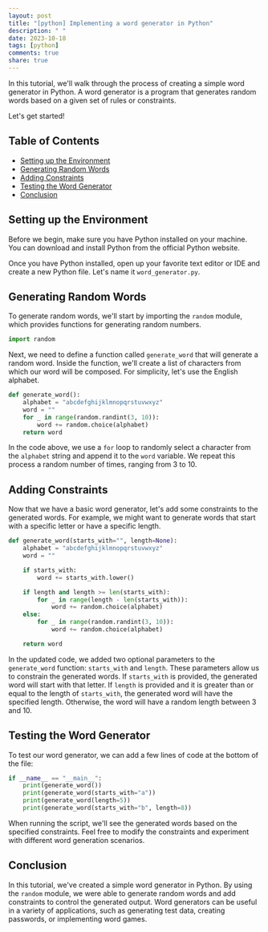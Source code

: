 ```yaml
---
layout: post
title: "[python] Implementing a word generator in Python"
description: " "
date: 2023-10-18
tags: [python]
comments: true
share: true
---
```


In this tutorial, we'll walk through the process of creating a simple word generator in Python. A word generator is a program that generates random words based on a given set of rules or constraints.

Let's get started!

## Table of Contents
- [Setting up the Environment](#setting-up-the-environment)
- [Generating Random Words](#generating-random-words)
- [Adding Constraints](#adding-constraints)
- [Testing the Word Generator](#testing-the-word-generator)
- [Conclusion](#conclusion)

## Setting up the Environment

Before we begin, make sure you have Python installed on your machine. You can download and install Python from the official Python website.

Once you have Python installed, open up your favorite text editor or IDE and create a new Python file. Let's name it `word_generator.py`.

## Generating Random Words

To generate random words, we'll start by importing the `random` module, which provides functions for generating random numbers.

```python
import random
```

Next, we need to define a function called `generate_word` that will generate a random word. Inside the function, we'll create a list of characters from which our word will be composed. For simplicity, let's use the English alphabet.

```python
def generate_word():
    alphabet = "abcdefghijklmnopqrstuvwxyz"
    word = ""
    for _ in range(random.randint(3, 10)):
        word += random.choice(alphabet)
    return word
```

In the code above, we use a `for` loop to randomly select a character from the `alphabet` string and append it to the `word` variable. We repeat this process a random number of times, ranging from 3 to 10.

## Adding Constraints

Now that we have a basic word generator, let's add some constraints to the generated words. For example, we might want to generate words that start with a specific letter or have a specific length.

```python
def generate_word(starts_with="", length=None):
    alphabet = "abcdefghijklmnopqrstuvwxyz"
    word = ""

    if starts_with:
        word += starts_with.lower()

    if length and length >= len(starts_with):
        for _ in range(length - len(starts_with)):
            word += random.choice(alphabet)
    else:
        for _ in range(random.randint(3, 10)):
            word += random.choice(alphabet)

    return word
```

In the updated code, we added two optional parameters to the `generate_word` function: `starts_with` and `length`. These parameters allow us to constrain the generated words. If `starts_with` is provided, the generated word will start with that letter. If `length` is provided and it is greater than or equal to the length of `starts_with`, the generated word will have the specified length. Otherwise, the word will have a random length between 3 and 10.

## Testing the Word Generator

To test our word generator, we can add a few lines of code at the bottom of the file:

```python
if __name__ == "__main__":
    print(generate_word())
    print(generate_word(starts_with="a"))
    print(generate_word(length=5))
    print(generate_word(starts_with="b", length=8))
```

When running the script, we'll see the generated words based on the specified constraints. Feel free to modify the constraints and experiment with different word generation scenarios.

## Conclusion

In this tutorial, we've created a simple word generator in Python. By using the `random` module, we were able to generate random words and add constraints to control the generated output. Word generators can be useful in a variety of applications, such as generating test data, creating passwords, or implementing word games.